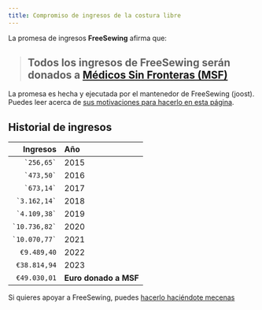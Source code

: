 ```yaml
---
title: Compromiso de ingresos de la costura libre
---
```


La promesa de ingresos **FreeSewing** afirma que:

> ## Todos los ingresos de FreeSewing serán donados a [Médicos Sin Fronteras (MSF)](http://www.msf.org/)

La promesa es hecha y ejecutada por el mantenedor de FreeSewing (joost). Puedes leer acerca de [sus motivaciones para hacerlo en esta página](/docs/various/pledge/motivation/).

## Historial de ingresos

|          Ingresos | Año                                                                             |
| -----------------:|:------------------------------------------------------------------------------- |
|    `` `256,65` `` | 2015                                                                            |
|    `` `473,50` `` | 2016                                                                            |
|    `` `673,14` `` | 2017                                                                            |
|  `` `3.162,14` `` | 2018                                                                            |
|  `` `4.109,38` `` | 2019                                                                            |
| `` `10.736,82` `` | 2020                                                                            |
| `` `10.070,77` `` | 2021                                                                            |
|       `€9.489,40` | 2022                                                                            |
|      `€38.814,94` | 2023                                                                            |
|      `€49.030,01` | ****************************Euro donado a MSF**************************** |

<Tip>

Si quieres apoyar a FreeSewing, puedes [hacerlo haciéndote mecenas](/patrons/join/)

</Tip>
